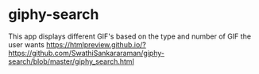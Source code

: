 # giphy-search
This app displays different GIF's based on the type and number of GIF the user wants
https://htmlpreview.github.io/?https://github.com/SwathiSankararaman/giphy-search/blob/master/giphy_search.html

